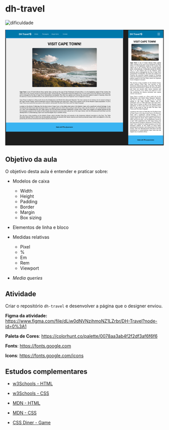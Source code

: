 # dh-travel
![dificuldade](https://img.shields.io/badge/dificuldade-medium-yellow)

![Imagem do projeto](./public/dh-travel.png)

## Objetivo da aula
O objetivo desta aula é entender e praticar sobre:

- Modelos de caixa
  - Width
  - Height
  - Padding
  - Border
  - Margin
  - Box sizing
  
- Elementos de linha e bloco
- Medidas relativas
  - Pixel
  - %
  - Em
  - Rem
  - Viewport

- *Media queries*

## Atividade
Criar o repositório `dh-travel` e desenvolver a página que o designer enviou.

**Figma da atividade:** https://www.figma.com/file/dLjw0dNVNzihmoNZ1LZrbr/DH-Travel?node-id=0%3A1

**Paleta de Cores**: https://colorhunt.co/palette/0078aa3ab4f2f2df3af6f6f6

**Fonts**: https://fonts.google.com

**Icons**: https://fonts.google.com/icons

## Estudos complementares

- [w3Schools - HTML](https://www.w3schools.com/html/default.asp)
- [w3Schools - CSS](https://www.w3schools.com/css/default.asp)

- [MDN - HTML](https://www.w3schools.com/html/default.asp)
- [MDN - CSS](https://developer.mozilla.org/pt-BR/docs/Web/CSS)
- [CSS Diner - Game](https://flukeout.github.io/)
